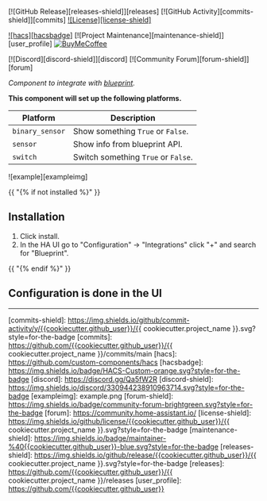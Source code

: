 [![GitHub Release][releases-shield]][releases]
[![GitHub Activity][commits-shield]][commits]
[![License][license-shield]](LICENSE)

[![hacs][hacsbadge]](hacs)
[![Project Maintenance][maintenance-shield]][user_profile]
[![BuyMeCoffee][buymecoffeebadge]][buymecoffee]

[![Discord][discord-shield]][discord]
[![Community Forum][forum-shield]][forum]

_Component to integrate with [blueprint][blueprint]._

**This component will set up the following platforms.**

Platform | Description
-- | --
`binary_sensor` | Show something `True` or `False`.
`sensor` | Show info from blueprint API.
`switch` | Switch something `True` or `False`.

![example][exampleimg]

{{ "{% if not installed %}" }}
## Installation

1. Click install.
1. In the HA UI go to "Configuration" -> "Integrations" click "+" and search for "Blueprint".

{{ "{% endif %}" }}


## Configuration is done in the UI

<!---->

***

[blueprint]: https://github.com/custom-components/blueprint
[buymecoffee]: https://www.buymeacoffee.com/ludeeus
[buymecoffeebadge]: https://img.shields.io/badge/buy%20me%20a%20coffee-donate-yellow.svg?style=for-the-badge
[commits-shield]: https://img.shields.io/github/commit-activity/y/{{cookiecutter.github_user}}/{{ cookiecutter.project_name }}.svg?style=for-the-badge
[commits]: https://github.com/{{cookiecutter.github_user}}/{{ cookiecutter.project_name }}/commits/main
[hacs]: https://github.com/custom-components/hacs
[hacsbadge]: https://img.shields.io/badge/HACS-Custom-orange.svg?style=for-the-badge
[discord]: https://discord.gg/Qa5fW2R
[discord-shield]: https://img.shields.io/discord/330944238910963714.svg?style=for-the-badge
[exampleimg]: example.png
[forum-shield]: https://img.shields.io/badge/community-forum-brightgreen.svg?style=for-the-badge
[forum]: https://community.home-assistant.io/
[license-shield]: https://img.shields.io/github/license/{{cookiecutter.github_user}}/{{ cookiecutter.project_name }}.svg?style=for-the-badge
[maintenance-shield]: https://img.shields.io/badge/maintainer-%40{{cookiecutter.github_user}}-blue.svg?style=for-the-badge
[releases-shield]: https://img.shields.io/github/release/{{cookiecutter.github_user}}/{{ cookiecutter.project_name }}.svg?style=for-the-badge
[releases]: https://github.com/{{cookiecutter.github_user}}/{{ cookiecutter.project_name }}/releases
[user_profile]: https://github.com/{{cookiecutter.github_user}}
